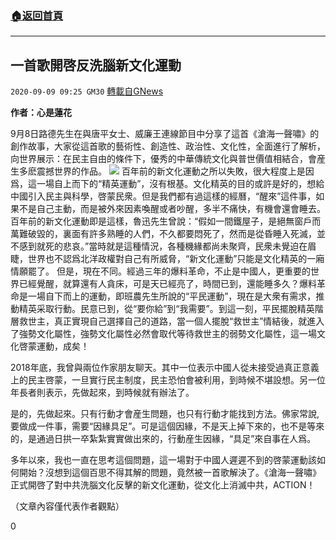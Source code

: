 ###  [:house:返回首頁](https://github.com/ourhimalayas/txt)
---

## 一首歌開啓反洗腦新文化運動
`2020-09-09 09:25 GM30` [轉載自GNews](https://gnews.org/zh-hant/343394/)

**作者：心是蓮花**

9月8日路德先生在與唐平女士、威廉王連線節目中分享了這首《滄海一聲嘯》的創作故事，大家從這首歌的藝術性、創造性、政治性、文化性，全面進行了解析，向世界展示：在民主自由的條件下，優秀的中華傳統文化與普世價值相結合，會産生多麽震撼世界的作品。
![](https://s3.amazonaws.com/gnews-media-offload/wp-content/uploads/2020/09/09092414/504-3-scaled.jpg)
百年前的新文化運動之所以失敗，很大程度上是因爲，這一場自上而下的“精英運動”，沒有根基。文化精英的目的或許是好的，想給中國引入民主與科學，啓蒙民衆。但是我們都有過這樣的經曆，“醒來”這件事，如果不是自己主動，而是被外來因素喚醒或者吵醒，多半不痛快，有機會還會睡去。百年前的新文化運動即是這樣，魯迅先生曾說：“假如一間鐵屋子，是絕無窗戶而萬難破毀的，裏面有許多熟睡的人們，不久都要悶死了，然而是從昏睡入死滅，並不感到就死的悲哀。”當時就是這種情況，各種機緣都尚未聚齊，民衆未覺迫在眉睫，世界也不認爲北洋政權對自己有所威脅，“新文化運動”只能是文化精英的一廂情願罷了。 但是，現在不同。經過三年的爆料革命，不止是中國人，更重要的世界已經覺醒，就算還有人貪床，可是天已經亮了，時間已到，還能睡多久？爆料革命是一場自下而上的運動，即班農先生所說的“平民運動”，現在是大衆有需求，推動精英采取行動。民意已到，從“要你給”到“我需要”。到這一刻，平民擺脫精英階層救世主，真正實現自己選擇自己的道路，當一個人擺脫“救世主”情結後，就進入了強勢文化屬性，強勢文化屬性必然會取代等待救世主的弱勢文化屬性，這一場文化啓蒙運動，成矣！

2018年底，我曾與兩位作家朋友聊天。其中一位表示中國人從未接受過真正意義上的民主啓蒙，一旦實行民主制度，民主恐怕會被利用，到時候不堪設想。另一位年長者則表示，先做起來，到時候就有辦法了。

是的，先做起來。只有行動才會産生問題，也只有行動才能找到方法。佛家常說,要做成一件事，需要“因緣具足”。可是這個因緣，不是天上掉下來的，也不是等來的，是通過日拱一卒紮紮實實做出來的，行動産生因緣，“具足”來自事在人爲。

多年以來，我也一直在思考這個問題，這一場對于中國人遲遲不到的啓蒙運動該如何開始？沒想到這個百思不得其解的問題，竟然被一首歌解決了。《滄海一聲嘯》正式開啓了對中共洗腦文化反擊的新文化運動，從文化上消滅中共，ACTION！

（文章內容僅代表作者觀點）

0
